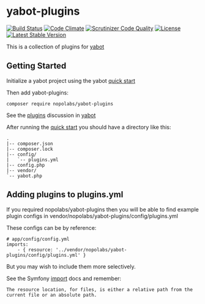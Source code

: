 # yabot-plugins

[![Build Status](https://travis-ci.org/nopolabs/yabot-plugins.svg?branch=master)](https://travis-ci.org/nopolabs/yabot-plugins)
[![Code Climate](https://codeclimate.com/github/nopolabs/yabot-plugins/badges/gpa.svg)](https://codeclimate.com/github/nopolabs/yabot-plugins)
[![Scrutinizer Code Quality](https://scrutinizer-ci.com/g/nopolabs/yabot-plugins/badges/quality-score.png?b=master)](https://scrutinizer-ci.com/g/nopolabs/yabot-plugins/?branch=master)
[![License](https://poser.pugx.org/nopolabs/yabot-plugins/license)](https://packagist.org/packages/nopolabs/yabot-plugins)
[![Latest Stable Version](https://poser.pugx.org/nopolabs/yabot-plugins/v/stable)](https://packagist.org/packages/nopolabs/yabot-plugins)

This is a collection of plugins for [yabot](https://github.com/nopolabs/yabot)

## Getting Started

Initialize a yabot project using the yabot 
[quick start](https://github.com/nopolabs/yabot#quick-start)

Then add yabot-plugins:

    composer require nopolabs/yabot-plugins

See the
[plugins](https://github.com/nopolabs/yabot#plugins-)
discussion in [yabot](https://github.com/nopolabs/yabot)

After running the
[quick start](https://github.com/nopolabs/yabot#quick-start)
you should have a directory like this:

    .
    |-- composer.json
    |-- composer.lock
    |-- config/
    |   `-- plugins.yml
    |-- config.php
    |-- vendor/
    `-- yabot.php

## Adding plugins to plugins.yml

If you required nopolabs/yabot-plugins then you will be able to find example plugin configs in
vendor/nopolabs/yabot-plugins/config/plugins.yml

These configs can be by reference:

    # app/config/config.yml
    imports:
        - { resource: '../vendor/nopolabs/yabot-plugins/config/plugins.yml' }

But you may wish to include them more selectively.

See the Symfony [import](http://symfony.com/doc/current/service_container/import.html) docs
and remember:

    The resource location, for files, is either a relative path from the current file or an absolute path.
